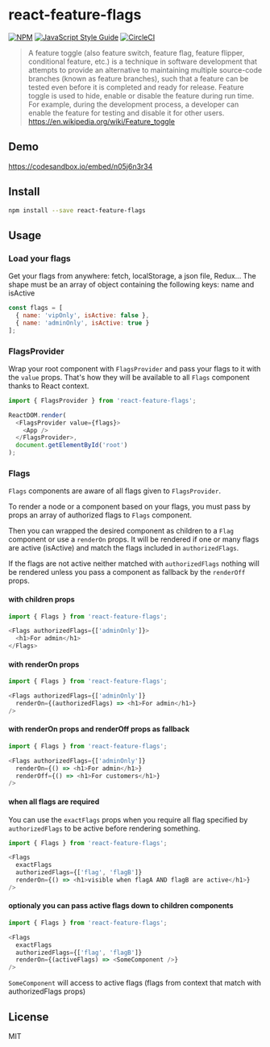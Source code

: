 # react-feature-flags

> 

[![NPM](https://img.shields.io/npm/v/react-feature-flags.svg)](https://www.npmjs.com/package/react-feature-flags) 
[![JavaScript Style Guide](https://img.shields.io/badge/code_style-standard-brightgreen.svg)](https://standardjs.com)
[![CircleCI](https://circleci.com/gh/romaindso/react-feature-flags/tree/master.svg?style=svg)](https://circleci.com/gh/romaindso/react-feature-flags/tree/master)


> A feature toggle (also feature switch, feature flag, feature flipper, conditional feature, etc.) is a technique in software development that attempts to provide an alternative to maintaining multiple source-code branches (known as feature branches), such that a feature can be tested even before it is completed and ready for release. Feature toggle is used to hide, enable or disable the feature during run time. For example, during the development process, a developer can enable the feature for testing and disable it for other users.
https://en.wikipedia.org/wiki/Feature_toggle

## Demo
https://codesandbox.io/embed/n05j6n3r34

## Install

```bash
npm install --save react-feature-flags
```

## Usage
### Load your flags
Get your flags from anywhere: fetch, localStorage, a json file, Redux...
The shape must be an array of object containing the following keys: name and isActive

```javascript
const flags = [
  { name: 'vipOnly', isActive: false },
  { name: 'adminOnly', isActive: true }
];
```

### FlagsProvider
Wrap your root component with `FlagsProvider` and pass your flags to it with the `value` props.
That's how they will be available to all `Flags` component thanks to React context.

```javascript
import { FlagsProvider } from 'react-feature-flags';

ReactDOM.render(
  <FlagsProvider value={flags}>
    <App />
  </FlagsProvider>,
  document.getElementById('root')
);
```

### Flags
`Flags` components are aware of all flags given to `FlagsProvider`.

To render a node or a component based on your flags, you must pass by props an array of authorized flags to `Flags` component. 

Then you can wrapped the desired component as children to a `Flag` component or use a `renderOn` props. It will be rendered if one or many flags are active (isActive) and match the flags included in `authorizedFlags`.

If the flags are not active neither matched with `authorizedFlags` nothing will be rendered unless you pass a component as fallback by the `renderOff` props.


#### with children props

```javascript
import { Flags } from 'react-feature-flags';

<Flags authorizedFlags={['adminOnly']}>
  <h1>For admin</h1>
</Flags>
```

#### with renderOn props

```javascript
import { Flags } from 'react-feature-flags';

<Flags authorizedFlags={['adminOnly']}
  renderOn={(authorizedFlags) => <h1>For admin</h1>}
/>
```

#### with renderOn props and renderOff props as fallback

```javascript
import { Flags } from 'react-feature-flags';

<Flags authorizedFlags={['adminOnly']}
  renderOn={() => <h1>For admin</h1>}
  renderOff={() => <h1>For customers</h1>}
/>
```

#### when all flags are required
You can use the `exactFlags` props when you require all flag specified by `authorizedFlags` to be active before rendering something.


```javascript
import { Flags } from 'react-feature-flags';

<Flags 
  exactFlags
  authorizedFlags={['flag', 'flagB']}
  renderOn={() => <h1>visible when flagA AND flagB are active</h1>}
/>
```

#### optionaly you can pass active flags down to children components

```javascript
import { Flags } from 'react-feature-flags';

<Flags 
  exactFlags
  authorizedFlags={['flag', 'flagB']}
  renderOn={(activeFlags) => <SomeComponent />}
/>
```

`SomeComponent` will access to active flags (flags from context that match with authorizedFlags props)

## License

MIT
